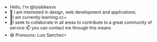 - Hello, I'm @luiskikesvx
- 👀 I am interested in design, web development and applications.
- 🌱I am currently learning cc+
- 💞️I seek to collaborate in all areas to contribute to a great community of service
📫 you can contact me through this means
- 😄 Pronouns: Luis Sanchez⚡
<!---
luiskikesvx/luiskikesvx is a ✨ special ✨ repository because its `README.md` (this file) appears on your GitHub profile.
You can click the Preview link to take a look at your changes.
--->
